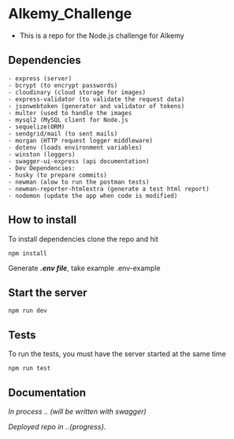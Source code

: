 # Alkemy_Challenge
* This is a repo for the Node.js challenge for Alkemy

## Dependencies
```{r, class.output="scroll-100"}
- express (server)
- bcrypt (to encrypt passwords)
- cloudinary (cloud storage for images)
- express-validator (to validate the request data)
- jsonwebtoken (generator and validator of tokens)
- multer (used to handle the images
- mysql2 (MySQL client for Node.js
- sequelize(ORM)
- sendgrid/mail (to sent mails)
- morgan (HTTP request logger middleware)
- dotenv (loads environment variables)
- winston (loggers)
- swagger-ui-express (api documentation)
- Dev Dependencies:
- husky (to prepare commits)
- newman (alow to run the postman tests)
- newman-reporter-htmlextra (generate a test html report)
- nodemon (update the app when code is modified)
```


## How to install

To install dependencies clone the repo and hit

```
npm install
```

Generate ***.env file***, take example .env-example

## Start the server
```
npm run dev
```
## Tests 
To run the tests, you must have the server started at the same time
```
npm run test
```
## Documentation 
*In process .. (will be written with swagger)*


*Deployed repo in ..{progress}.*